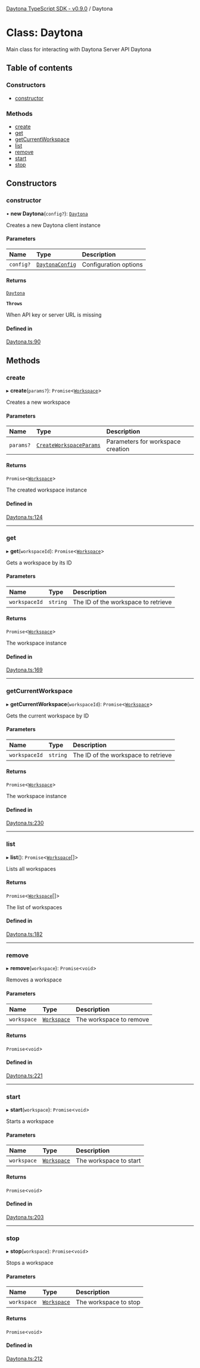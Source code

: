 [Daytona TypeScript SDK - v0.9.0](../README.md) / Daytona

# Class: Daytona

Main class for interacting with Daytona Server API
 Daytona

## Table of contents

### Constructors

- [constructor](Daytona.md#constructor)

### Methods

- [create](Daytona.md#create)
- [get](Daytona.md#get)
- [getCurrentWorkspace](Daytona.md#getcurrentworkspace)
- [list](Daytona.md#list)
- [remove](Daytona.md#remove)
- [start](Daytona.md#start)
- [stop](Daytona.md#stop)

## Constructors

### constructor

• **new Daytona**(`config?`): [`Daytona`](Daytona.md)

Creates a new Daytona client instance

#### Parameters

| Name | Type | Description |
| :------ | :------ | :------ |
| `config?` | [`DaytonaConfig`](../interfaces/DaytonaConfig.md) | Configuration options |

#### Returns

[`Daytona`](Daytona.md)

**`Throws`**

When API key or server URL is missing

#### Defined in

[Daytona.ts:90](https://github.com/daytonaio/sdk/blob/1398af77e9dc731b596a6407c9aac388c5e999a6/packages/typescript/src/Daytona.ts#L90)

## Methods

### create

▸ **create**(`params?`): `Promise`\<[`Workspace`](Workspace.md)\>

Creates a new workspace

#### Parameters

| Name | Type | Description |
| :------ | :------ | :------ |
| `params?` | [`CreateWorkspaceParams`](../interfaces/CreateWorkspaceParams.md) | Parameters for workspace creation |

#### Returns

`Promise`\<[`Workspace`](Workspace.md)\>

The created workspace instance

#### Defined in

[Daytona.ts:124](https://github.com/daytonaio/sdk/blob/1398af77e9dc731b596a6407c9aac388c5e999a6/packages/typescript/src/Daytona.ts#L124)

___

### get

▸ **get**(`workspaceId`): `Promise`\<[`Workspace`](Workspace.md)\>

Gets a workspace by its ID

#### Parameters

| Name | Type | Description |
| :------ | :------ | :------ |
| `workspaceId` | `string` | The ID of the workspace to retrieve |

#### Returns

`Promise`\<[`Workspace`](Workspace.md)\>

The workspace instance

#### Defined in

[Daytona.ts:169](https://github.com/daytonaio/sdk/blob/1398af77e9dc731b596a6407c9aac388c5e999a6/packages/typescript/src/Daytona.ts#L169)

___

### getCurrentWorkspace

▸ **getCurrentWorkspace**(`workspaceId`): `Promise`\<[`Workspace`](Workspace.md)\>

Gets the current workspace by ID

#### Parameters

| Name | Type | Description |
| :------ | :------ | :------ |
| `workspaceId` | `string` | The ID of the workspace to retrieve |

#### Returns

`Promise`\<[`Workspace`](Workspace.md)\>

The workspace instance

#### Defined in

[Daytona.ts:230](https://github.com/daytonaio/sdk/blob/1398af77e9dc731b596a6407c9aac388c5e999a6/packages/typescript/src/Daytona.ts#L230)

___

### list

▸ **list**(): `Promise`\<[`Workspace`](Workspace.md)[]\>

Lists all workspaces

#### Returns

`Promise`\<[`Workspace`](Workspace.md)[]\>

The list of workspaces

#### Defined in

[Daytona.ts:182](https://github.com/daytonaio/sdk/blob/1398af77e9dc731b596a6407c9aac388c5e999a6/packages/typescript/src/Daytona.ts#L182)

___

### remove

▸ **remove**(`workspace`): `Promise`\<`void`\>

Removes a workspace

#### Parameters

| Name | Type | Description |
| :------ | :------ | :------ |
| `workspace` | [`Workspace`](Workspace.md) | The workspace to remove |

#### Returns

`Promise`\<`void`\>

#### Defined in

[Daytona.ts:221](https://github.com/daytonaio/sdk/blob/1398af77e9dc731b596a6407c9aac388c5e999a6/packages/typescript/src/Daytona.ts#L221)

___

### start

▸ **start**(`workspace`): `Promise`\<`void`\>

Starts a workspace

#### Parameters

| Name | Type | Description |
| :------ | :------ | :------ |
| `workspace` | [`Workspace`](Workspace.md) | The workspace to start |

#### Returns

`Promise`\<`void`\>

#### Defined in

[Daytona.ts:203](https://github.com/daytonaio/sdk/blob/1398af77e9dc731b596a6407c9aac388c5e999a6/packages/typescript/src/Daytona.ts#L203)

___

### stop

▸ **stop**(`workspace`): `Promise`\<`void`\>

Stops a workspace

#### Parameters

| Name | Type | Description |
| :------ | :------ | :------ |
| `workspace` | [`Workspace`](Workspace.md) | The workspace to stop |

#### Returns

`Promise`\<`void`\>

#### Defined in

[Daytona.ts:212](https://github.com/daytonaio/sdk/blob/1398af77e9dc731b596a6407c9aac388c5e999a6/packages/typescript/src/Daytona.ts#L212)
